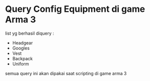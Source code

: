 # Query Config Equipment di game Arma 3

list yg berhasil diquery : 

* Headgear
* Googles
* Vest
* Backpack 
* Uniform


semua query ini akan dipakai saat scripting di game arma 3
 